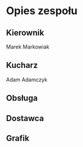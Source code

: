 # Opies zespołu

## Kierownik
Marek Markowiak

## Kucharz
Adam Adamczyk

## Obsługa

## Dostawca

## Grafik
